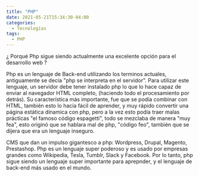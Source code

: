 ```yaml
---
title: "PHP"
date: 2021-05-21T15:34:30-04:00
categories:
  - Tecnologías
tags:
  - PHP
---
```


¿ Porqué Php sigue siendo actualmente una excelente opción para el desarrollo web ?

Php es un lenguaje de Back-end utilizando los terminos actuales, antiguamente se decía "php se interpreta en el servidor".
Para utilizar este lenguaje, un servidor debe tener instalado php lo que lo hace capaz de enviar al navegador HTML completo, (haciendo todo el procesamiento por detrás).
Su característica más importante, fue que se podía combinar con HTML, también esto lo hacía fácil de aprender, y muy rápido convertir una página estática dínamica con php, pero a la vez
esto podía traer malas prácticas "el famoso código espagetti", todo se mezclaba de manera "muy fea", esto originó que se hablara mal de php, "código feo", también que se dijera que era un lenguaje inseguro.

CMS que dan un impulso gigantesco a php: Wordpress, Drupal, Magento, Prestashop.
Php es un lenguaje super poderoso y es usado por empresas grandes como Wikipedia, Tesla, Tumblr, Slack y Facebook.
Por lo tanto, php sigue siendo un lenguaje super importante para aprepnder, y el lenguaje de back-end más usado en el mundo.

